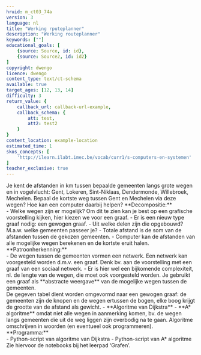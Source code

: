 ```yaml
---
hruid: m_ct03_74a
version: 3
language: nl
title: "Werking rputeplanner"
description: "Werking routeplanner"
keywords: [""]
educational_goals: [
    {source: Source, id: id}, 
    {source: Source2, id: id2}
]
copyright: dwengo
licence: dwengo
content_type: text/ct-schema
available: true
target_ages: [12, 13, 14]
difficulty: 3
return_value: {
    callback_url: callback-url-example,
    callback_schema: {
        att: test,
        att2: test2
    }
}
content_location: example-location
estimated_time: 1
skos_concepts: [
    'http://ilearn.ilabt.imec.be/vocab/curr1/s-computers-en-systemen'
]
teacher_exclusive: true
---
```


<context>
Je kent de afstanden in km tussen bepaalde gemeenten langs grote wegen en in vogelvlucht: Gent, Lokeren, Sint-Niklaas, Dendermonde, Willebroek, Mechelen. Bepaal de kortste weg tussen Gent en Mechelen via deze wegen? Hoe kan een computer daarbij helpen?  
</context>
<decomposition>
**Decompositie:**<br>
- Welke wegen zijn er mogelijk? Om dit te zien kan je best op een grafische voorstelling kijken, hier kiezen we voor een graaf.
    - Er is een nieuw type graaf nodig: een gewogen graaf.
- Uit welke delen zijn die opgebouwd? M.a.w. welke gemeenten passeer je?
- Totale afstand is de som van de afstanden tussen de gekozen gemeenten.
- Computer kan de afstanden van alle mogelijke wegen berekenen en de kortste eruit halen. 
</decomposition>
<patternRecognition>
**Patroonherkenning:**<br>
- De wegen tussen de gemeenten vormen een netwerk. Een netwerk kan voorgesteld worden d.m.v. een graaf. Denk bv. aan de voorstelling met een graaf van een sociaal netwerk. 
- Er is hier wel een bijkomende complexiteit, nl. de lengte van de wegen, die moet ook voorgesteld worden.  
</patternRecognition>
<abstraction>
Je gebruikt een graaf als **abstracte weergave** van de mogelijke wegen tussen de gemeenten.<br>
De gegeven tabel dient worden omgevormd naar een gewogen graaf: de gemeenten zijn de knopen en de wegen ertussen de bogen, elke boog krijgt de grootte van de afstand als gewicht.
</abstraction>
<algorithms>
- **Algoritme van Dijkstra** 
- **A* algoritme** omdat niet alle wegen in aanmerking komen, bv. de wegen langs gemeenten die uit de weg liggen zijn overbodig na te gaan.
Algoritme omschrijven in woorden (en eventueel ook programmeren).  
</algorithms>
<implementation>
**Programma:**<br>
- Python-script van algoritme van Dijkstra
- Python-script van A* algoritme 
Zie hiervoor de notebooks bij het leerpad ‘Grafen’.
</implementation>

